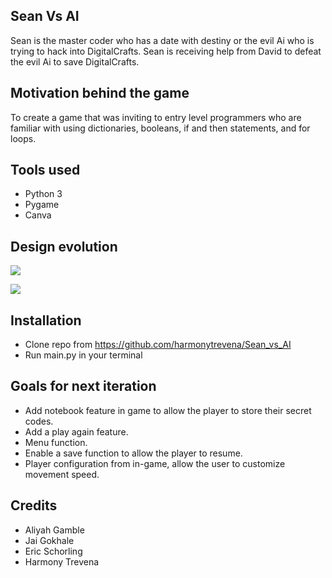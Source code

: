 ## Sean Vs AI 
Sean is the master coder who has a date with destiny or the evil Ai who is trying to hack into DigitalCrafts. Sean is receiving help from David to defeat the evil Ai to save DigitalCrafts.

## Motivation behind the game 
To create a game that was inviting to entry level programmers who are familiar with using dictionaries, booleans, if and then statements, and for loops. 

## Tools used 
* Python 3
* Pygame 
* Canva

## Design evolution
![](/ReadmePNG/design.png)


![](/ReadmePNG/final_design.png)



## Installation
* Clone repo from https://github.com/harmonytrevena/Sean_vs_AI
* Run main.py in your terminal

## Goals for next iteration 
* Add notebook feature in game to allow the player to store their secret codes. 
* Add a play again feature.
* Menu function.
* Enable a save function to allow the player to resume.
* Player configuration from in-game, allow the user to customize movement speed.

## Credits
* Aliyah Gamble
* Jai Gokhale
* Eric Schorling
* Harmony Trevena 

